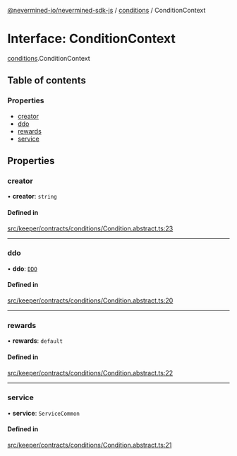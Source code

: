 [@nevermined-io/nevermined-sdk-js](../code-reference.md) / [conditions](../modules/conditions.md) / ConditionContext

# Interface: ConditionContext

[conditions](../modules/conditions.md).ConditionContext

## Table of contents

### Properties

- [creator](conditions.ConditionContext.md#creator)
- [ddo](conditions.ConditionContext.md#ddo)
- [rewards](conditions.ConditionContext.md#rewards)
- [service](conditions.ConditionContext.md#service)

## Properties

### creator

• **creator**: `string`

#### Defined in

[src/keeper/contracts/conditions/Condition.abstract.ts:23](https://github.com/nevermined-io/sdk-js/blob/661349d/src/keeper/contracts/conditions/Condition.abstract.ts#L23)

___

### ddo

• **ddo**: [`DDO`](../classes/DDO.md)

#### Defined in

[src/keeper/contracts/conditions/Condition.abstract.ts:20](https://github.com/nevermined-io/sdk-js/blob/661349d/src/keeper/contracts/conditions/Condition.abstract.ts#L20)

___

### rewards

• **rewards**: `default`

#### Defined in

[src/keeper/contracts/conditions/Condition.abstract.ts:22](https://github.com/nevermined-io/sdk-js/blob/661349d/src/keeper/contracts/conditions/Condition.abstract.ts#L22)

___

### service

• **service**: `ServiceCommon`

#### Defined in

[src/keeper/contracts/conditions/Condition.abstract.ts:21](https://github.com/nevermined-io/sdk-js/blob/661349d/src/keeper/contracts/conditions/Condition.abstract.ts#L21)
